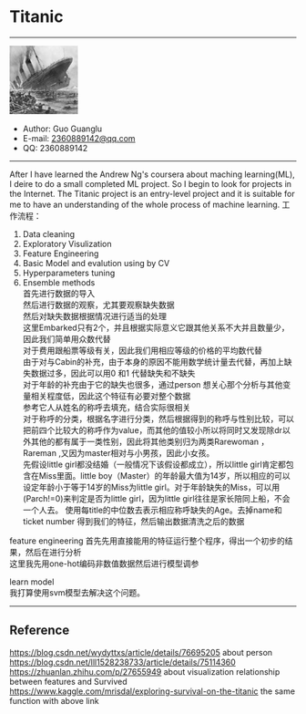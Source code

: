 # Titanic  
---  
![](/fig/Titanic.png)
- Author: Guo Guanglu  
- E-mail: 2360889142@qq.com
- QQ: 2360889142    

***
After I have learned the Andrew Ng's coursera about maching learning(ML), I deire to do a small completed ML project. So I begin to look for  projects in the Internet. The Titanic project is an entry-level project and it is suitable for me to have an understanding of the whole process of machine learning.
工作流程：  
1. Data cleaning  
2. Exploratory Visulization  
3. Feature Engineering  
4. Basic Model and evalution using by CV  
5. Hyperparameters tuning  
6. Ensemble methods  
首先进行数据的导入  
然后进行数据的观察，尤其要观察缺失数据  
然后对缺失数据根据情况进行适当的处理  
这里Embarked只有2个，并且根据实际意义它跟其他关系不大并且数量少，因此我们简单用众数代替  
对于费用跟船票等级有关，因此我们用相应等级的价格的平均数代替  
由于对与Cabin的补充，由于本身的原因不能用数学统计量去代替，再加上缺失数据过多，因此可以用0 和1 代替缺失和不缺失  
对于年龄的补充由于它的缺失也很多，通过person 想关心那个分析与其他变量相关程度低，因此这个特征有必要对整个数据  
参考它人从姓名的称呼去填充，结合实际很相关  
对于称呼的分类，根据名字进行分类，然后根据得到的称呼与性别比较，可以把前四个比较大的称呼作为value，而其他的值较小所以将同时又发现除dr以外其他的都有属于一类性别，因此将其他类别归为两类Rarewoman ，Rareman  ,又因为master相对与小男孩，因此小女孩。  
先假设little girl都没结婚（一般情况下该假设都成立），所以little girl肯定都包含在Miss里面。little boy（Master）的年龄最大值为14岁，所以相应的可以设定年龄小于等于14岁的Miss为little girl。对于年龄缺失的Miss，可以用(Parch!=0)来判定是否为little girl，因为little girl往往是家长陪同上船，不会一个人去。  使用每title的中位数去表示相应称呼缺失的Age。去掉name和ticket number 得到我们的特征，然后输出数据清洗之后的数据  

feature engineering
首先先用直接能用的特征运行整个程序，得出一个初步的结果，然后在进行分析  
这里我先用one-hot编码非数值数据然后进行模型调参

learn model  
我打算使用svm模型去解决这个问题。  






***  
Reference  
----
https://blog.csdn.net/wydyttxs/article/details/76695205 about person  
https://blog.csdn.net/lll1528238733/article/details/75114360
https://zhuanlan.zhihu.com/p/27655949 about visualization relationship between features and Survived  
https://www.kaggle.com/mrisdal/exploring-survival-on-the-titanic the same function with above link
